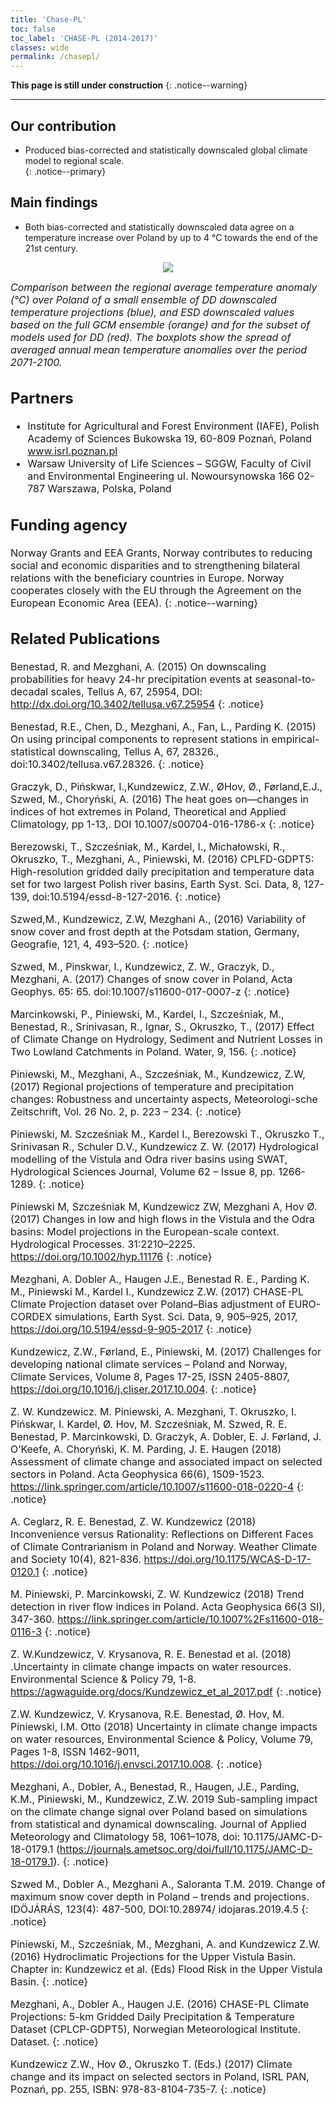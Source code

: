 ```yaml
---
title: 'Chase-PL'
toc: false
toc_label: 'CHASE-PL (2014-2017)'
classes: wide
permalink: /chasepl/
---
```


**This page is still under construction**
{: .notice--warning}

---

## Our contribution
- Produced bias-corrected and statistically downscaled global climate model to regional scale.  
{: .notice--primary}

## Main findings
 - Both bias-corrected and statistically downscaled data agree on a temperature increase over Poland by up to 4 °C towards the end of the 21st century.

<p style="text-align:center;"><img src="https://metno.github.io/mk-website/assets/images/Screenshot%20from%202022-02-17%2019-11-36.png"></p>

<em><font size=3> Comparison between the regional average temperature anomaly (°C) over Poland of a small ensemble of DD downscaled temperature projections (blue), and ESD downscaled values based on the full GCM ensemble (orange) and for the subset of models used for DD (red). The boxplots show the spread of averaged annual mean temperature anomalies over the period 2071-2100.</em>

## Partners
- Institute for Agricultural and Forest Environment (IAFE), Polish Academy of Sciences
  Bukowska 19, 60-809 Poznań, Poland
  www.isrl.poznan.pl
- Warsaw University of Life Sciences – SGGW, Faculty of Civil and Environmental Engineering
  ul. Nowoursynowska 166
  02-787 Warszawa, Polska, Poland

## Funding agency
Norway Grants and EEA Grants, Norway contributes to reducing social and economic disparities and to strengthening bilateral relations with the beneficiary countries in Europe. Norway cooperates closely with the EU through the Agreement on the European Economic Area (EEA).
{: .notice--warning}

## Related Publications

Benestad, R. and Mezghani, A. (2015) On downscaling probabilities for heavy 24-hr precipitation events at seasonal-to-decadal scales, Tellus A, 67, 25954, DOI: http://dx.doi.org/10.3402/tellusa.v67.25954
{: .notice}

Benestad, R.E., Chen, D., Mezghani, A., Fan, L., Parding K. (2015) On using principal components to represent stations in empirical-statistical downscaling, Tellus A, 67, 28326., doi:10.3402/tellusa.v67.28326.
{: .notice}

Graczyk, D., Pińskwar, I.,Kundzewicz, Z.W., ØHov, Ø., Førland,E.J., Szwed, M., Choryński, A. (2016) The heat goes on—changes in indices of hot extremes in Poland, Theoretical and Applied Climatology, pp 1-13,. DOI 10.1007/s00704-016-1786-x
{: .notice}

Berezowski, T., Szcześniak, M., Kardel, I., Michałowski, R., Okruszko, T., Mezghani, A., Piniewski, M. (2016) CPLFD-GDPT5: High-resolution gridded daily precipitation and temperature data set for two largest Polish river basins, Earth Syst. Sci. Data, 8, 127-139, doi:10.5194/essd-8-127-2016.
{: .notice}

Szwed,M., Kundzewicz, Z.W, Mezghani A., (2016) Variability of snow cover and frost depth at the Potsdam station, Germany, Geografie, 121, 4, 493–520.
{: .notice}

Szwed, M., Pinskwar, I., Kundzewicz, Z. W., Graczyk, D., Mezghani, A. (2017) Changes of snow cover in Poland, Acta Geophys. 65: 65. doi:10.1007/s11600-017-0007-z
{: .notice}

Marcinkowski, P., Piniewski, M., Kardel, I., Szcześniak, M., Benestad, R., Srinivasan, R., Ignar, S., Okruszko, T., (2017) Effect of Climate Change on Hydrology, Sediment and Nutrient Losses in Two Lowland Catchments in Poland. Water, 9, 156. 
{: .notice}

Piniewski, M., Mezghani, A., Szcześniak, M., Kundzewicz, Z.W, (2017) Regional projections of temperature and precipitation changes: Robustness and uncertainty aspects, Meteorologi-sche Zeitschrift, Vol. 26 No. 2, p. 223 – 234.
{: .notice}

Piniewski, M. Szcześniak M., Kardel I., Berezowski T., Okruszko T., Srinivasan R., Schuler D.V., Kundzewicz Z. W. (2017) Hydrological modelling of the Vistula and Odra river basins using SWAT, Hydrological Sciences Journal, Volume 62 – Issue 8, pp. 1266-1289. 
{: .notice}

Piniewski M, Szcześniak M, Kundzewicz ZW, Mezghani A, Hov Ø. (2017) Changes in low and high flows in the Vistula and the Odra basins: Model projections in the European-scale context. Hydrological Processes. 31:2210–2225. https://doi.org/10.1002/hyp.11176
{: .notice}

Mezghani, A. Dobler A., Haugen J.E., Benestad R. E., Parding K. M., Piniewski M., Kardel I.,  Kundzewicz Z.W. (2017) CHASE-PL Climate Projection dataset over Poland–Bias adjustment of EURO-CORDEX simulations, Earth Syst. Sci. Data, 9, 905–925, 2017, https://doi.org/10.5194/essd-9-905-2017
{: .notice}

Kundzewicz, Z.W., Førland, E., Piniewski, M. (2017) Challenges for developing national climate services – Poland and Norway, Climate Services, Volume 8, Pages 17-25, ISSN 2405-8807, https://doi.org/10.1016/j.cliser.2017.10.004.
{: .notice}

Z. W. Kundzewicz. M. Piniewski, A. Mezghani, T. Okruszko, I. Pińskwar, I. Kardel, Ø. Hov, M. Szcześniak, M. Szwed, R. E. Benestad, P. Marcinkowski, D. Graczyk, A. Dobler, E. J. Førland, J. O’Keefe, A. Choryński, K. M. Parding, J. E. Haugen (2018) Assessment of climate change and associated impact on selected sectors in Poland. Acta Geophysica 66(6), 1509-1523. https://link.springer.com/article/10.1007/s11600-018-0220-4
{: .notice}

A. Ceglarz, R. E. Benestad, Z. W. Kundzewicz (2018) Inconvenience versus Rationality: Reflections on Different Faces of Climate Contrarianism in Poland and Norway. Weather Climate and Society 10(4), 821-836. https://doi.org/10.1175/WCAS-D-17-0120.1
{: .notice}

M. Piniewski, P. Marcinkowski, Z. W. Kundzewicz (2018) Trend detection in river flow indices in Poland. Acta Geophysica 66(3 SI), 347-360. https://link.springer.com/article/10.1007%2Fs11600-018-0116-3
{: .notice}

Z. W.Kundzewicz, V. Krysanova, R. E. Benestad et al. (2018) .Uncertainty in climate change impacts on water resources. Environmental Science & Policy 79, 1-8. https://agwaguide.org/docs/Kundzewicz_et_al_2017.pdf
{: .notice}

Z.W. Kundzewicz, V. Krysanova, R.E. Benestad, Ø. Hov, M. Piniewski, I.M. Otto (2018) Uncertainty in climate change impacts on water resources, Environmental Science & Policy, Volume 79, Pages 1-8, ISSN 1462-9011, https://doi.org/10.1016/j.envsci.2017.10.008.
{: .notice}

Mezghani, A., Dobler, A., Benestad, R., Haugen, J.E., Parding, K.M., Piniewski, M., Kundzewicz, Z.W. 2019 Sub-sampling impact on the climate change signal over Poland based on simulations from statistical and dynamical downscaling. Journal of Applied Meteorology and Climatology 58, 1061–1078, doi: 10.1175/JAMC-D-18-0179.1 (https://journals.ametsoc.org/doi/full/10.1175/JAMC-D-18-0179.1).
{: .notice}

Szwed M., Dobler A., Mezghani A., Saloranta T.M. 2019. Change of maximum snow cover depth in Poland – trends and projections. IDÖJÁRÁS, 123(4): 487-500, DOI:10.28974/ idojaras.2019.4.5
{: .notice}

Piniewski, M., Szcześniak, M., Mezghani, A. and Kundzewicz Z.W. (2016) Hydroclimatic Projections for the Upper Vistula Basin. Chapter in: Kundzewicz et al. (Eds) Flood Risk in the Upper Vistula Basin.
{: .notice}

Mezghani, A., Dobler A., Haugen J.E. (2016) CHASE-PL Climate Projections: 5-km Gridded Daily Precipitation & Temperature Dataset (CPLCP-GDPT5), Norwegian Meteorological Institute. Dataset.
{: .notice}

Kundzewicz Z.W., Hov Ø., Okruszko T. (Eds.) (2017) Climate change and its impact on selected sectors in Poland, ISRL PAN, Poznań, pp. 255, ISBN: 978-83-8104-735-7.
{: .notice}
